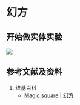 # 幻方

## 开始做实体实验

![](/images/概率/组合数学/幻方/1a1.jpg)

## 参考文献及资料

1. 维基百科
	- [Magic square](https://en.wikipedia.org/wiki/Magic_square) | [幻方](https://zh.wikipedia.org/wiki/幻方) 


